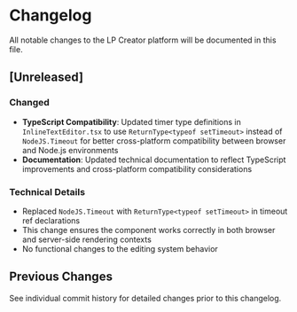 # Changelog

All notable changes to the LP Creator platform will be documented in this file.

## [Unreleased]

### Changed
- **TypeScript Compatibility**: Updated timer type definitions in `InlineTextEditor.tsx` to use `ReturnType<typeof setTimeout>` instead of `NodeJS.Timeout` for better cross-platform compatibility between browser and Node.js environments
- **Documentation**: Updated technical documentation to reflect TypeScript improvements and cross-platform compatibility considerations

### Technical Details
- Replaced `NodeJS.Timeout` with `ReturnType<typeof setTimeout>` in timeout ref declarations
- This change ensures the component works correctly in both browser and server-side rendering contexts
- No functional changes to the editing system behavior

## Previous Changes

See individual commit history for detailed changes prior to this changelog.